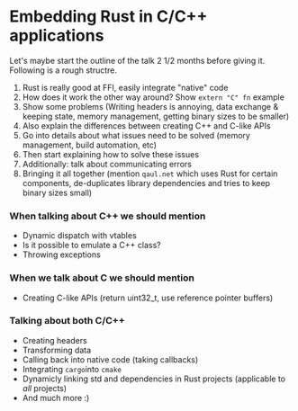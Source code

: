 # Embedding Rust in C/C++ applications

Let's maybe start the outline of the talk 2 1/2 months before giving it. Following is a rough structre.

1. Rust is really good at FFI, easily integrate "native" code
2. How does it work the other way around? Show `extern "C" fn` example
3. Show some problems (Writing headers is annoying, data exchange & keeping state, memory management, getting binary sizes to be smaller)
4. Also explain the differences between creating C++ and C-like APIs
5. Go into details about what issues need to be solved (memory management, build automation, etc)
6. Then start explaining how to solve these issues
7. Additionally: talk about communicating errors
8. Bringing it all together (mention `qaul.net` which uses Rust for certain components, de-duplicates library dependencies and tries to keep binary sizes small)

### When talking about C++ we should mention

 - Dynamic dispatch with vtables
 - Is it possible to emulate a C++ class?
 - Throwing exceptions

### When we talk about C we should mention

 - Creating C-like APIs (return uint32_t, use reference pointer buffers)

### Talking about both C/C++

 - Creating headers
 - Transforming data
 - Calling back into native code (taking callbacks)
 - Integrating `cargo`into `cmake`
 - Dynamicly linking std and dependencies in Rust projects (applicable to *all* projects)
 - And much more :)